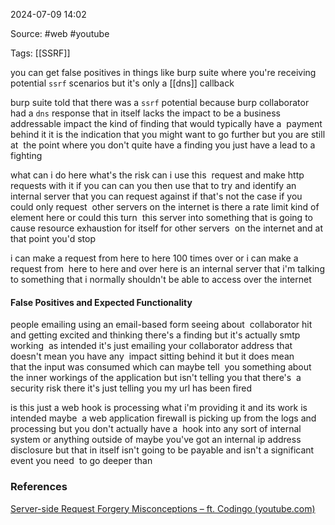 
2024-07-09 14:02

Source: #web #youtube 

Tags: [[SSRF]] 

you can get false positives in things like burp suite where you're receiving potential `ssrf` scenarios but it's only a [[dns]] callback 

 burp suite told that there was a `ssrf` potential because burp collaborator had a `dns` response that in itself lacks the impact to be a business addressable impact the kind of finding that would typically have a  payment behind it it is the indication that you might want to go further but you are still at  the point where you don't quite have a finding you just have a lead to a fighting

what can i do here what's the risk can i use this  request and make http requests with it if you can can you then use that to try and identify an  internal server that you can request against if that's not the case if you could only request  other servers on the internet is there a rate limit kind of element here or could this turn  this server into something that is going to cause resource exhaustion for itself for other servers  on the internet and at that point you'd stop

i can make a request from here to here 100 times over or i can make a request from  here to here and over here is an internal server that i'm talking to something that i normally shouldn't be able to access over the internet

#### False Positives and Expected Functionality

people emailing using an email-based form seeing about  collaborator hit and getting excited and thinking there's a finding but it's actually smtp working  as intended it's just emailing your collaborator address
that doesn't mean you have any  impact sitting behind it but it does mean that the input was consumed which can maybe tell  you something about the inner workings of the application but isn't telling you that there's  a security risk there it's just telling you my url has been fired

is this just a web hook is processing what i'm providing it and its work is intended maybe  a web application firewall is picking up from the logs and processing but you don't actually have a  hook into any sort of internal system or anything outside of maybe you've got an internal ip address  disclosure but that in itself isn't going to be payable and isn't a significant event you need  to go deeper than
### References
[Server-side Request Forgery Misconceptions – ft. Codingo (youtube.com)](https://www.youtube.com/watch?v=MNbmsY0j7r8)